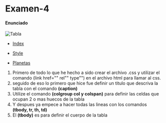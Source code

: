 # Examen-4
#### Enunciado #####

![Tabla](https://user-images.githubusercontent.com/73166252/102470201-f7df4580-4053-11eb-8642-44d8a4c711f7.PNG)

* [Index](https://github.com/mdn/learning-area/blob/master/html/tables/assessment-start/blank-template.html"index")

* [Style](https://github.com/mdn/learning-area/blob/master/html/tables/assessment-start/minimal-table.css "style")

* [Planetas](https://github.com/mdn/learning-area/blob/master/html/tables/assessment-start/planets-data.txt "Planetas")

1. Primero de todo lo que he hecho a sido crear el archivo .css y utilizar el comando (link href="" rel"" type"") en el archivo html  para llamar al css. <br>
2. seguido de eso lo primero que hice fue definir un titulo que descriva la tabla con el comando **(caption)** <br>
3. Utilize el comando **(colgroup col y colspan)** para definir las celdas que ocupan 2 o mas huecos de la tabla <br>
4. Y despues ya empece a hacer todas las lineas con los comandos **(tbody, tr, th, td)** <br>
5. El **(tbody)** es para definir el cuerpo de la tabla <br>
 
